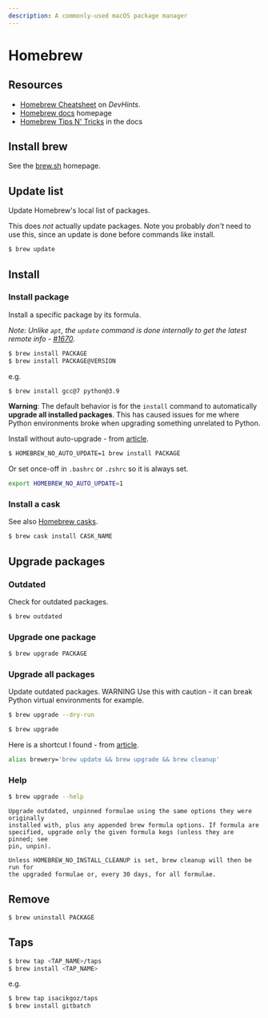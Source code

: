```yaml
---
description: A commonly-used macOS package manager
---
```

# Homebrew


## Resources

- [Homebrew Cheatsheet](https://devhints.io/homebrew) on _DevHints_.
- [Homebrew docs](https://docs.brew.sh/) homepage
- [Homebrew Tips N' Tricks](https://docs.brew.sh/Tips-N%27-Tricks) in the docs


## Install brew

See the [brew.sh](https://brew.sh) homepage.


## Update list

Update Homebrew's local list of packages.

This does _not_ actually update packages. Note you probably _don't_ need to use this, since an update is done before commands like install.

```sh
$ brew update
```


## Install

### Install package

Install a specific package by its formula.

_Note: Unlike `apt`, the `update` command is done internally to get the latest remote info - [#1670](https://github.com/Homebrew/brew/issues/1670)._

```sh
$ brew install PACKAGE
$ brew install PACKAGE@VERSION
```
e.g.

```sh
$ brew install gcc@7 python@3.9
```

**Warning**: The default behavior is for the `install` command to automatically **upgrade all installed packages**. This has caused issues for me where Python environments broke when upgrading something unrelated to Python.

Install without auto-upgrade - from [article](https://computingforgeeks.com/prevent-homebrew-auto-update-on-macos/).

```sh
$ HOMEBREW_NO_AUTO_UPDATE=1 brew install PACKAGE
```

Or set once-off in `.bashrc` or `.zshrc` so it is always set.

```sh
export HOMEBREW_NO_AUTO_UPDATE=1
```

### Install a cask

See also [Homebrew casks](https://formulae.brew.sh/cask/).

```sh
$ brew cask install CASK_NAME
```


## Upgrade packages

### Outdated

Check for outdated packages.

```sh
$ brew outdated
```

### Upgrade one package

```sh
$ brew upgrade PACKAGE
```

### Upgrade all packages

Update outdated packages. WARNING Use this with caution - it can break Python virtual environments for example.

```sh
$ brew upgrade --dry-run

$ brew upgrade
```

Here is a shortcut I found - from [article](https://medium.com/@kkostov/how-to-install-node-and-npm-on-macos-using-homebrew-708e2c3877bd ).

```sh
alias brewery='brew update && brew upgrade && brew cleanup'
```

### Help

```sh
$ brew upgrade --help
```
```
Upgrade outdated, unpinned formulae using the same options they were originally
installed with, plus any appended brew formula options. If formula are
specified, upgrade only the given formula kegs (unless they are pinned; see
pin, unpin).

Unless HOMEBREW_NO_INSTALL_CLEANUP is set, brew cleanup will then be run for
the upgraded formulae or, every 30 days, for all formulae.
```


## Remove

```sh
$ brew uninstall PACKAGE
```


## Taps

```sh
$ brew tap <TAP_NAME>/taps
$ brew install <TAP_NAME>
```

e.g.

```sh
$ brew tap isacikgoz/taps
$ brew install gitbatch
```
